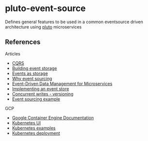 # pluto-event-source
Defines general features to be used in a common eventsource driven architecture using [pluto](https://github.com/aukbit/pluto) microservices

## References
Articles
- [CQRS](https://martinfowler.com/bliki/CQRS.html)
- [Building event storage](https://cqrs.wordpress.com/documents/building-event-storage/)
- [Events as storage](https://cqrs.wordpress.com/documents/events-as-storage-mechanism/)
- [Why event sourcing](https://abdullin.com/post/event-sourcing-why/)
- [Event-Driven Data Management for Microservices](https://www.nginx.com/blog/event-driven-data-management-microservices/?utm_source=deploying-microservices&utm_medium=blog)
- [Implementing an event store](https://www.ibm.com/support/knowledgecenter/SSBTEG_4.3.0/com.ibm.wbia_developer.doc/doc/connector_dev_java/java57.htm#sii-eventnotif-40090)
- [Concurrent writes -  versioning](https://ookami86.github.io/event-sourcing-in-practice/#making-eventsourcing-work/18-concurrent-modifictations.md)
- [Event sourcing example](https://github.com/cer/event-sourcing-examples/wiki/DeveloperGuide)

GCP
- [Google Container Engine Documentation](https://cloud.google.com/container-engine/docs/)
- [Kubernetes UI](https://cloud.google.com/container-engine/docs/oss-ui)
- [Kubernetes examples](https://github.com/kubernetes/kubernetes/tree/release-1.2/examples)
- [Kubernetes deployment](https://kubernetes.io/docs/concepts/workloads/controllers/deployment/)
